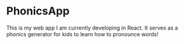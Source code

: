 # PhonicsApp
This is my web app I am currently developing in React. It serves as a phonics generator for kids to learn how to pronounce words!
